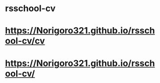 # rsschool-cv
# https://Norigoro321.github.io/rsschool-cv/cv
# https://Norigoro321.github.io/rsschool-cv/
